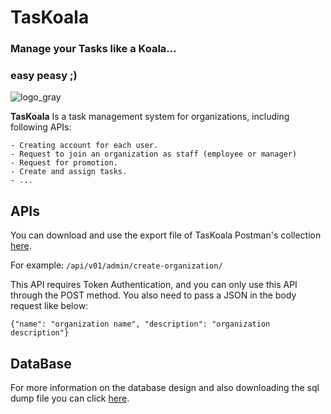 # **TasKoala**

### Manage your Tasks like a Koala...
### easy peasy ;)

![logo_gray](https://github.com/maripillon/TasKoala/blob/master/Logo/Logo_gray.png?raw=true)

**TasKoala** Is a task management system for organizations, including following APIs:

    - Creating account for each user.
    - Request to join an organization as staff (employee or manager)
    - Request for promotion.
    - Create and assign tasks.
    - ...


## APIs

You can download and use the export file of TasKoala Postman's collection [here](https://github.com/maripillon/TasKoala/tree/master/files/postman).

For example:
`/api/v01/admin/create-organization/`

This API requires Token Authentication, and you can only use this API through the POST method. You also need to pass a JSON in the body request like below:

`{"name": "organization name", "description": "organization description"}`

## DataBase

For more information on the database design and also downloading the sql dump file you can click [here](https://github.com/maripillon/TasKoala/tree/master/files/db). 


